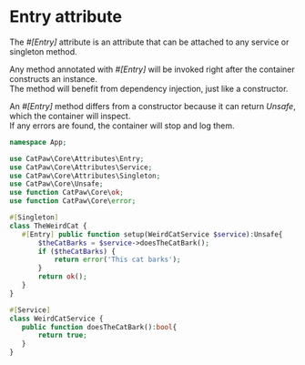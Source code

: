 # Entry attribute

The _#[Entry]_ attribute is an attribute that can be attached to any service or singleton method.

Any method annotated with _#[Entry]_ will be invoked right after the container constructs an instance.\
The method will benefit from dependency injection, just like a constructor.

An _#[Entry]_ method differs from a constructor because it can return _Unsafe_, which
the container will inspect.\
If any errors are found, the container will stop and log them.

 ```php
namespace App;

use CatPaw\Core\Attributes\Entry;
use CatPaw\Core\Attributes\Service;
use CatPaw\Core\Attributes\Singleton;
use CatPaw\Core\Unsafe;
use function CatPaw\Core\ok;
use function CatPaw\Core\error;

#[Singleton]
class TheWeirdCat {
    #[Entry] public function setup(WeirdCatService $service):Unsafe{
        $theCatBarks = $service->doesTheCatBark();
        if ($theCatBarks) {
            return error('This cat barks');
        }
        return ok();
    }
}

#[Service]
class WeirdCatService {
    public function doesTheCatBark():bool{
        return true;
    }
}
 ```
